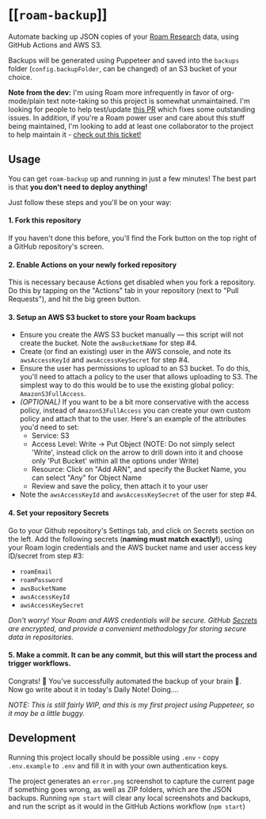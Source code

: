 # [[`roam-backup`]]

Automate backing up JSON copies of your [Roam Research](https://roamresearch.com) data, using GitHub Actions and AWS S3.

Backups will be generated using Puppeteer and saved into the `backups` folder (`config.backupFolder`, can be changed) of an S3 bucket of your choice.

**Note from the dev:** I'm using Roam more infrequently in favor of org-mode/plain text note-taking so this project is somewhat unmaintained. I'm looking for people to help test/update [this PR](https://github.com/signalnerve/roam-backup/pull/6) which fixes some outstanding issues. In addition, if you're a Roam power user and care about this stuff being maintained, I'm looking to add at least one collaborator to the project to help maintain it - [check out this ticket!](https://github.com/signalnerve/roam-backup/issues/15)

## Usage

You can get `roam-backup` up and running in just a few minutes! The best part is that **you don't need to deploy anything!** 

Just follow these steps and you'll be on your way:

#### 1. Fork this repository

If you haven't done this before, you'll find the Fork button on the top right of a GitHub repository's screen.

#### 2. Enable Actions on your newly forked repository

This is necessary because Actions get disabled when you fork a repository. Do this by tapping on the "Actions" tab in your repository (next to "Pull Requests"), and hit the big green button.

#### 3. Setup an AWS S3 bucket to store your Roam backups

- Ensure you create the AWS S3 bucket manually –– this script will not create the bucket. Note the `awsBucketName` for step #4.
- Create (or find an existing) user in the AWS console, and note its `awsAccessKeyId` and `awsAccessKeySecret` for step #4.
- Ensure the user has permissions to upload to an S3 bucket. To do this, you'll need to attach a policy to the user that allows uploading to S3. The simplest way to do this would be to use the existing global policy: `AmazonS3FullAccess`.
- _(OPTIONAL)_ If you want to be a bit more conservative with the access policy, instead of `AmazonS3FullAccess` you can create your own custom policy and attach that to the user. Here's an example of the attributes you'd need to set:
  - Service: S3
  - Access Level: Write -> Put Object (NOTE: Do not simply select 'Write', instead click on the arrow to drill down into it and choose only 'Put Bucket' within all the options under Write)
  - Resource: Click on "Add ARN", and specify the Bucket Name, you can select "Any" for Object Name
  - Review and save the policy, then attach it to your user
- Note the `awsAccessKeyId` and `awsAccessKeySecret` of the user for step #4.

#### 4. Set your repository Secrets

Go to your Github repository's Settings tab, and click on Secrets section on the left. Add the following secrets (**naming must match exactly!**), using your Roam login credentials and the AWS bucket name and user access key ID/secret from step #3:

- `roamEmail`
- `roamPassword`
- `awsBucketName`
- `awsAccessKeyId`
- `awsAccessKeySecret`

_Don't worry! Your Roam and AWS credentials will be secure. GitHub [Secrets](https://help.github.com/en/actions/configuring-and-managing-workflows/creating-and-storing-encrypted-secrets) are encrypted, and provide a convenient methodology for storing secure data in repositories._

#### 5. Make a commit. It can be any commit, but this will start the process and trigger workflows.

Congrats! 🎉 You've successfully automated the backup of your brain 🧠. Now go write about it in today's Daily Note!
Doing....

_NOTE: This is still fairly WIP, and this is my first project using Puppeteer, so it may be a little buggy._

## Development

Running this project locally should be possible using `.env` - copy `.env.example` to `.env` and fill it in with your own authentication keys. 

The project generates an `error.png` screenshot to capture the current page if something goes wrong, as well as ZIP folders, which are the JSON backups. Running `npm start` will clear any local screenshots and backups, and run the script as it would in the GitHub Actions workflow (`npm start`)
